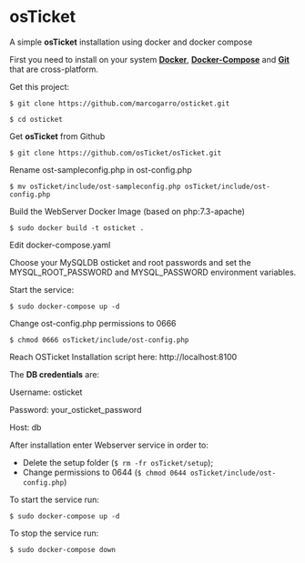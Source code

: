 # osTicket
A simple **osTicket** installation using docker and docker compose

First you need to install on your system **[Docker](https://www.docker.com/get-started)**, **[Docker-Compose](https://docs.docker.com/compose/install/)** and **[Git](https://git-scm.com/downloads)** that are cross-platform.

Get this project:

`$ git clone https://github.com/marcogarro/osticket.git`

`$ cd osticket`

Get **osTicket** from Github

`$ git clone https://github.com/osTicket/osTicket.git`

Rename ost-sampleconfig.php in ost-config.php

`$ mv osTicket/include/ost-sampleconfig.php osTicket/include/ost-config.php`

Build the WebServer Docker Image (based on php:7.3-apache)

`$ sudo docker build -t osticket .`

Edit docker-compose.yaml

Choose your MySQLDB osticket and root passwords and set the MYSQL_ROOT_PASSWORD and MYSQL_PASSWORD environment variables.

Start the service:

`$ sudo docker-compose up -d` 

Change ost-config.php permissions to 0666 

`$ chmod 0666 osTicket/include/ost-config.php`

Reach OSTicket Installation script here: http://localhost:8100

The **DB credentials** are: 

Username: osticket

Password: your_osticket_password

Host: db

After installation enter Webserver service in order to: 

- Delete the setup folder (`$ rm -fr osTicket/setup`); 
- Change permissions to 0644 (`$ chmod 0644 osTicket/include/ost-config.php`)

To start the service run: 

`$ sudo docker-compose up -d`

To stop the service run:

`$ sudo docker-compose down`
